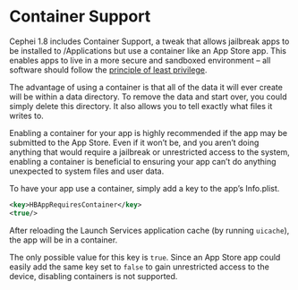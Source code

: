 # Container Support
Cephei 1.8 includes Container Support, a tweak that allows jailbreak apps to be installed to /Applications but use a container like an App Store app. This enables apps to live in a more secure and sandboxed environment – all software should follow the [principle of least privilege](https://en.wikipedia.org/wiki/Principle_of_least_privilege).

The advantage of using a container is that all of the data it will ever create will be within a data directory. To remove the data and start over, you could simply delete this directory. It also allows you to tell exactly what files it writes to.

Enabling a container for your app is highly recommended if the app may be submitted to the App Store. Even if it won’t be, and you aren’t doing anything that would require a jailbreak or unrestricted access to the system, enabling a container is beneficial to ensuring your app can’t do anything unexpected to system files and user data.

To have your app use a container, simply add a key to the app’s Info.plist.

```xml
<key>HBAppRequiresContainer</key>
<true/>
```

After reloading the Launch Services application cache (by running `uicache`), the app will be in a container.

The only possible value for this key is `true`. Since an App Store app could easily add the same key set to `false` to gain unrestricted access to the device, disabling containers is not supported.
